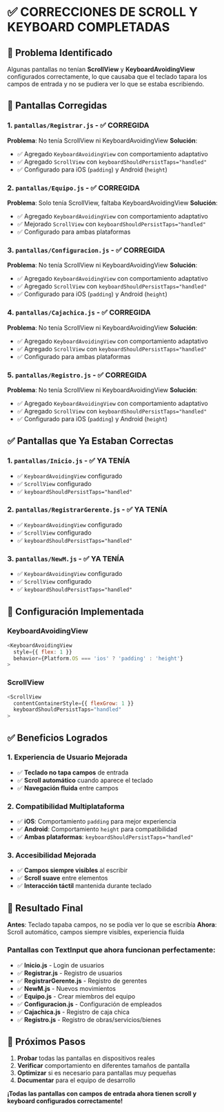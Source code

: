 # ✅ CORRECCIONES DE SCROLL Y KEYBOARD COMPLETADAS

## 🎯 Problema Identificado

Algunas pantallas no tenían **ScrollView** y **KeyboardAvoidingView** configurados correctamente, lo que causaba que el teclado tapara los campos de entrada y no se pudiera ver lo que se estaba escribiendo.

## 📱 Pantallas Corregidas

### **1. `pantallas/Registrar.js` - ✅ CORREGIDA**
**Problema**: No tenía ScrollView ni KeyboardAvoidingView
**Solución**: 
- ✅ Agregado `KeyboardAvoidingView` con comportamiento adaptativo
- ✅ Agregado `ScrollView` con `keyboardShouldPersistTaps="handled"`
- ✅ Configurado para iOS (`padding`) y Android (`height`)

### **2. `pantallas/Equipo.js` - ✅ CORREGIDA**
**Problema**: Solo tenía ScrollView, faltaba KeyboardAvoidingView
**Solución**:
- ✅ Agregado `KeyboardAvoidingView` con comportamiento adaptativo
- ✅ Mejorado `ScrollView` con `keyboardShouldPersistTaps="handled"`
- ✅ Configurado para ambas plataformas

### **3. `pantallas/Configuracion.js` - ✅ CORREGIDA**
**Problema**: No tenía ScrollView ni KeyboardAvoidingView
**Solución**:
- ✅ Agregado `KeyboardAvoidingView` con comportamiento adaptativo
- ✅ Agregado `ScrollView` con `keyboardShouldPersistTaps="handled"`
- ✅ Configurado para iOS (`padding`) y Android (`height`)

### **4. `pantallas/Cajachica.js` - ✅ CORREGIDA**
**Problema**: No tenía ScrollView ni KeyboardAvoidingView
**Solución**:
- ✅ Agregado `KeyboardAvoidingView` con comportamiento adaptativo
- ✅ Agregado `ScrollView` con `keyboardShouldPersistTaps="handled"`
- ✅ Configurado para ambas plataformas

### **5. `pantallas/Registro.js` - ✅ CORREGIDA**
**Problema**: No tenía ScrollView ni KeyboardAvoidingView
**Solución**:
- ✅ Agregado `KeyboardAvoidingView` con comportamiento adaptativo
- ✅ Agregado `ScrollView` con `keyboardShouldPersistTaps="handled"`
- ✅ Configurado para iOS (`padding`) y Android (`height`)

## ✅ Pantallas que Ya Estaban Correctas

### **1. `pantallas/Inicio.js` - ✅ YA TENÍA**
- ✅ `KeyboardAvoidingView` configurado
- ✅ `ScrollView` configurado
- ✅ `keyboardShouldPersistTaps="handled"`

### **2. `pantallas/RegistrarGerente.js` - ✅ YA TENÍA**
- ✅ `KeyboardAvoidingView` configurado
- ✅ `ScrollView` configurado
- ✅ `keyboardShouldPersistTaps="handled"`

### **3. `pantallas/NewM.js` - ✅ YA TENÍA**
- ✅ `KeyboardAvoidingView` configurado
- ✅ `ScrollView` configurado
- ✅ `keyboardShouldPersistTaps="handled"`

## 🔧 Configuración Implementada

### **KeyboardAvoidingView**
```javascript
<KeyboardAvoidingView 
  style={{ flex: 1 }} 
  behavior={Platform.OS === 'ios' ? 'padding' : 'height'}
>
```

### **ScrollView**
```javascript
<ScrollView 
  contentContainerStyle={{ flexGrow: 1 }}
  keyboardShouldPersistTaps="handled"
>
```

## ✅ Beneficios Logrados

### **1. Experiencia de Usuario Mejorada**
- ✅ **Teclado no tapa campos** de entrada
- ✅ **Scroll automático** cuando aparece el teclado
- ✅ **Navegación fluida** entre campos

### **2. Compatibilidad Multiplataforma**
- ✅ **iOS**: Comportamiento `padding` para mejor experiencia
- ✅ **Android**: Comportamiento `height` para compatibilidad
- ✅ **Ambas plataformas**: `keyboardShouldPersistTaps="handled"`

### **3. Accesibilidad Mejorada**
- ✅ **Campos siempre visibles** al escribir
- ✅ **Scroll suave** entre elementos
- ✅ **Interacción táctil** mantenida durante teclado

## 🎯 Resultado Final

**Antes**: Teclado tapaba campos, no se podía ver lo que se escribía
**Ahora**: Scroll automático, campos siempre visibles, experiencia fluida

### **Pantallas con TextInput que ahora funcionan perfectamente:**
- ✅ **Inicio.js** - Login de usuarios
- ✅ **Registrar.js** - Registro de usuarios
- ✅ **RegistrarGerente.js** - Registro de gerentes
- ✅ **NewM.js** - Nuevos movimientos
- ✅ **Equipo.js** - Crear miembros del equipo
- ✅ **Configuracion.js** - Configuración de empleados
- ✅ **Cajachica.js** - Registro de caja chica
- ✅ **Registro.js** - Registro de obras/servicios/bienes

## 🚀 Próximos Pasos

1. **Probar** todas las pantallas en dispositivos reales
2. **Verificar** comportamiento en diferentes tamaños de pantalla
3. **Optimizar** si es necesario para pantallas muy pequeñas
4. **Documentar** para el equipo de desarrollo

**¡Todas las pantallas con campos de entrada ahora tienen scroll y keyboard configurados correctamente!** 